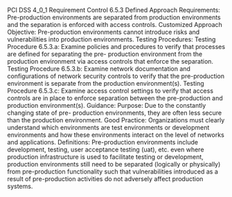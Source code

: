 PCI DSS 4_0_1 Requirement Control 6.5.3 Defined Approach Requirements: Pre-production environments are separated from production environments and the separation is enforced with access controls. Customized Approach Objective: Pre-production environments cannot introduce risks and vulnerabilities into production environments. Testing Procedures: Testing Procedure 6.5.3.a: Examine policies and procedures to verify that processes are defined for separating the pre- production environment from the production environment via access controls that enforce the separation. Testing Procedure 6.5.3.b: Examine network documentation and configurations of network security controls to verify that the pre-production environment is separate from the production environment(s). Testing Procedure 6.5.3.c: Examine access control settings to verify that access controls are in place to enforce separation between the pre-production and production environment(s). Guidance: Purpose: Due to the constantly changing state of pre- production environments, they are often less secure than the production environment. Good Practice: Organizations must clearly understand which environments are test environments or development environments and how these environments interact on the level of networks and applications. Definitions: Pre-production environments include development, testing, user acceptance testing (uat), etc. even where production infrastructure is used to facilitate testing or development, production environments still need to be separated (logically or physically) from pre-production functionality such that vulnerabilities introduced as a result of pre-production activities do not adversely affect production systems.
